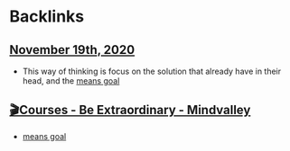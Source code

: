 
# Backlinks
## [November 19th, 2020](<November 19th, 2020.md>)
- This way of thinking is focus on the solution that already have in their head, and the [means goal](<means goal.md>)

## [🎬Courses - Be Extraordinary - Mindvalley](<🎬Courses - Be Extraordinary - Mindvalley.md>)
- [means goal](<means goal.md>)

